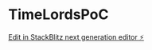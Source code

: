 # TimeLordsPoC

[Edit in StackBlitz next generation editor ⚡️](https://stackblitz.com/~/github.com/StephenDeighton/TimeLordsPoC)